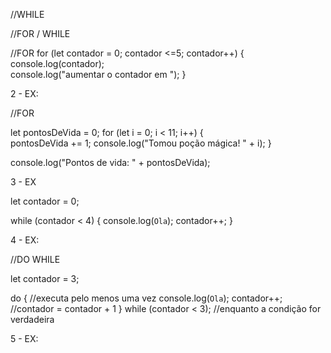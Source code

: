 //WHILE  

//FOR / WHILE

//FOR
for (let contador = 0; contador <=5; contador++) {
    console.log(contador);  
    console.log("aumentar o contador em ");
}


2 - EX:

//FOR

let pontosDeVida = 0;
for (let i = 0; i < 11; i++) {  
    pontosDeVida += 1;
    console.log("Tomou poção mágica! " + i);
}

console.log("Pontos de vida: " + pontosDeVida);


3 - EX


let contador = 0;

while (contador < 4) {
  console.log(`Ola`);
  contador++;
}


4 - EX:

//DO WHILE

let contador = 3;

do { //executa pelo menos uma vez
  console.log(`Ola`);
  contador++; //contador = contador + 1
} while (contador < 3); //enquanto a condição for verdadeira


5 - EX:


